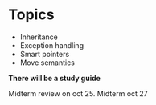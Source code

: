 # Topics
- Inheritance
- Exception handling
- Smart pointers
- Move semantics
  
**There will be a study guide**

Midterm  review on oct 25. Midterm oct 27